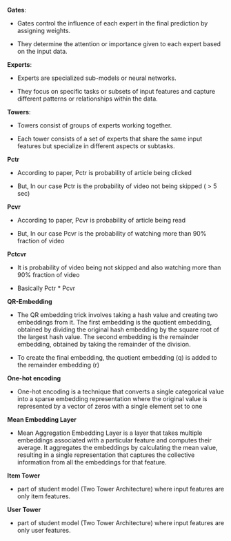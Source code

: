 **Gates**:

- Gates control the influence of each expert in the final prediction by
  assigning weights.

- They determine the attention or importance given to each expert based
  on the input data.

**Experts**:

- Experts are specialized sub-models or neural networks.

- They focus on specific tasks or subsets of input features and capture
  different patterns or relationships within the data.

**Towers**:

- Towers consist of groups of experts working together.

- Each tower consists of a set of experts that share the same input
  features but specialize in different aspects or subtasks.

**Pctr**

- According to paper, Pctr is probability of article being clicked

- But, In our case Pctr is the probability of video not being skipped (
  \> 5 sec)

**Pcvr**

- According to paper, Pcvr is probability of article being read

- But, In our case Pcvr is the probability of watching more than 90%
  fraction of video

**Pctcvr**

- It is probability of video being not skipped and also watching more
  than 90% fraction of video

- Basically Pctr \* Pcvr

**QR-Embedding**

- The QR embedding trick involves taking a hash value and creating two
  embeddings from it. The first embedding is the quotient embedding,
  obtained by dividing the original hash embedding by the square root of
  the largest hash value. The second embedding is the remainder
  embedding, obtained by taking the remainder of the division.

- To create the final embedding, the quotient embedding (q) is added to
  the remainder embedding (r)

**One-hot encoding**

- One-hot encoding is a technique that converts a single categorical
  value into a sparse embedding representation where the original value
  is represented by a vector of zeros with a single element set to one

**Mean Embedding Layer**

- Mean Aggregation Embedding Layer is a layer that takes multiple
  embeddings associated with a particular feature and computes their
  average. It aggregates the embeddings by calculating the mean value,
  resulting in a single representation that captures the collective
  information from all the embeddings for that feature.

**Item Tower**

- part of student model (Two Tower Architecture) where input features
  are only item features.

**User Tower**

- part of student model (Two Tower Architecture) where input features
  are only user features.
